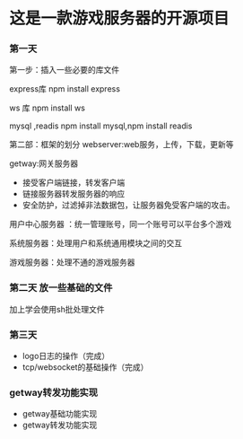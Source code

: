 # 这是一款游戏服务器的开源项目

### 第一天
第一步：插入一些必要的库文件

express库 npm install express

ws 库 npm install ws

mysql ,readis npm install mysql,npm install readis

第二部：框架的划分
webserver:web服务，上传，下载，更新等

getway:网关服务器

* 接受客户端链接，转发客户端
* 链接服务器转发服务器的响应
* 安全防护，过滤掉非法数据包，让服务器免受客户端的攻击。

用户中心服务器 ：统一管理账号，同一个账号可以平台多个游戏

系统服务器：处理用户和系统通用模块之间的交互

游戏服务器：处理不通的游戏服务器

### 第二天 放一些基础的文件

加上学会使用sh批处理文件

### 第三天
* logo日志的操作（完成）
* tcp/websocket的基础操作（完成）


###  getway转发功能实现
* getway基础功能实现
* getway转发功能实现
